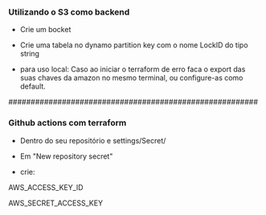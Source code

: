 ### Utilizando o S3 como backend

- Crie um bocket

- Crie uma tabela no dynamo
  partition key com o nome LockID do tipo string


- para uso local:
Caso ao iniciar o terraform de erro faca o export das suas chaves da amazon no mesmo terminal, ou configure-as como default.

########################################################


### Github actions com terraform

- Dentro do seu repositório e settings/Secret/
- Em "New repository secret"

- crie:

AWS_ACCESS_KEY_ID

AWS_SECRET_ACCESS_KEY



